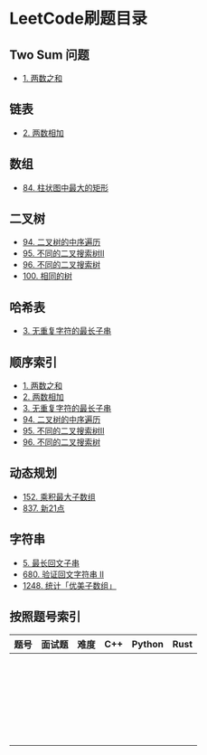 # LeetCode刷题目录

## Two Sum 问题

- [1. 两数之和](./1_Two_Sum.md)

## 链表

- [2. 两数相加](./2_Add_Two_Numbers.md)

## 数组

- [84. 柱状图中最大的矩形](./84_largestRectangleArea.md)

## 二叉树

- [94. 二叉树的中序遍历](./94_Binary_Tree_Inorder_Traversal.md)
- [95. 不同的二叉搜索树II](./95_Unique_Binary_Search_Trees_II.md)  
- [96. 不同的二叉搜索树](./96_Unique_Binary_Search_Trees.md)
- [100. 相同的树](./100_isSameTree.md)

## 哈希表

- [3. 无重复字符的最长子串](./3_Longest_Substring_Without_Repeating_Characters.md)

## 顺序索引

- [1. 两数之和](./1_Two_Sum.md)
- [2. 两数相加](./2_Add_Two_Numbers.md)
- [3. 无重复字符的最长子串](./3_Longest_Substring_Without_Repeating_Characters.md)
- [94. 二叉树的中序遍历](./94_Binary_Tree_Inorder_Traversal.md)  
- [95. 不同的二叉搜索树II](./95_Unique_Binary_Search_Trees_II.md)
- [96. 不同的二叉搜索树](./96_Unique_Binary_Search_Trees.md)

## 动态规划

- [152. 乘积最大子数组](./152_maxProduct.md)
- [837. 新21点](./837_new21Game.md)

## 字符串

- [5. 最长回文子串](./5_longestPalindrome.md)
- [680. 验证回文字符串 II](./680_validPalindrome.md)
- [1248. 统计「优美子数组」](./1248_numberOfSubarrays.md)

## 按照题号索引

|题号|面试题|难度|C++|Python|Rust|
|:-:|:-:|:-:|:-:|:-:|:-:|
|||||||
|||||||
|||||||
|||||||
|||||||
|||||||
|||||||
|||||||
|||||||
|||||||
|||||||
|||||||
|||||||
|||||||
|||||||
|||||||
|||||||
|||||||
|||||||
|||||||
|||||||
|||||||
|||||||
|||||||
|||||||
|||||||
|||||||